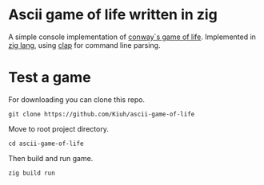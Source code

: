 # Ascii game of life written in zig

A simple console implementation of [conway`s game of life](https://conwaylife.com/wiki/Conway%27s_Game_of_Life). Implemented in [zig lang](https://ziglang.org/), using [clap](https://github.com/Hejsil/zig-clap) for command line parsing.

# Test a game

For downloading you can clone this repo.

```
git clone https://github.com/Kiuh/ascii-game-of-life
```
Move to root project directory.
```
cd ascii-game-of-life
```
Then build and run game.
```
zig build run
```
